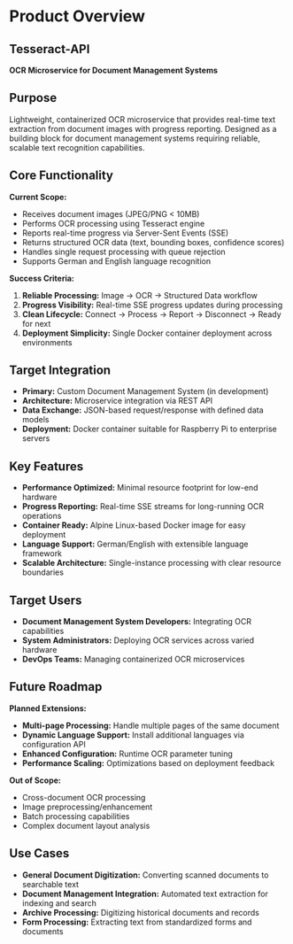 # Product Overview

## Tesseract-API
**OCR Microservice for Document Management Systems**

## Purpose
Lightweight, containerized OCR microservice that provides real-time text extraction from document images with progress reporting. Designed as a building block for document management systems requiring reliable, scalable text recognition capabilities.

## Core Functionality
**Current Scope:**
- Receives document images (JPEG/PNG < 10MB)
- Performs OCR processing using Tesseract engine
- Reports real-time progress via Server-Sent Events (SSE)
- Returns structured OCR data (text, bounding boxes, confidence scores)
- Handles single request processing with queue rejection
- Supports German and English language recognition

**Success Criteria:**
1. **Reliable Processing:** Image → OCR → Structured Data workflow
2. **Progress Visibility:** Real-time SSE progress updates during processing
3. **Clean Lifecycle:** Connect → Process → Report → Disconnect → Ready for next
4. **Deployment Simplicity:** Single Docker container deployment across environments

## Target Integration
- **Primary:** Custom Document Management System (in development)
- **Architecture:** Microservice integration via REST API
- **Data Exchange:** JSON-based request/response with defined data models
- **Deployment:** Docker container suitable for Raspberry Pi to enterprise servers

## Key Features
- **Performance Optimized:** Minimal resource footprint for low-end hardware
- **Progress Reporting:** Real-time SSE streams for long-running OCR operations
- **Container Ready:** Alpine Linux-based Docker image for easy deployment
- **Language Support:** German/English with extensible language framework
- **Scalable Architecture:** Single-instance processing with clear resource boundaries

## Target Users
- **Document Management System Developers:** Integrating OCR capabilities
- **System Administrators:** Deploying OCR services across varied hardware
- **DevOps Teams:** Managing containerized OCR microservices

## Future Roadmap
**Planned Extensions:**
- **Multi-page Processing:** Handle multiple pages of the same document
- **Dynamic Language Support:** Install additional languages via configuration API
- **Enhanced Configuration:** Runtime OCR parameter tuning
- **Performance Scaling:** Optimizations based on deployment feedback

**Out of Scope:**
- Cross-document OCR processing
- Image preprocessing/enhancement
- Batch processing capabilities
- Complex document layout analysis

## Use Cases
- **General Document Digitization:** Converting scanned documents to searchable text
- **Document Management Integration:** Automated text extraction for indexing and search
- **Archive Processing:** Digitizing historical documents and records
- **Form Processing:** Extracting text from standardized forms and documents
